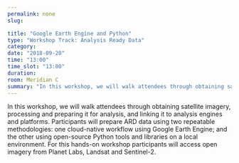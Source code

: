 ```yaml
---
permalink: none
slug:

title: "Google Earth Engine and Python"
type: "Workshop Track: Analysis Ready Data"
category:
date: "2018-09-20"
time: "13:00"
time_slot: "13:00"
duration:
room: Meridian C
summary: "In this workshop, we will walk attendees through obtaining satellite imagery, processing and preparing it for analysis, and linking it to analysis engines and platforms. Participants will prepare ARD data using two repeatable methodologies: one cloud-native workflow using Google Earth Engine; and the other using open-source Python tools and libraries on a local environment. For this hands-on workshop participants will access open imagery from Planet Labs, Landsat and Sentinel-2."
---
```

In this workshop, we will walk attendees through obtaining satellite imagery, processing and preparing it for analysis, and linking it to analysis engines and platforms. Participants will prepare ARD data using two repeatable methodologies: one cloud-native workflow using Google Earth Engine; and the other using open-source Python tools and libraries on a local environment. For this hands-on workshop participants will access open imagery from Planet Labs, Landsat and Sentinel-2.
